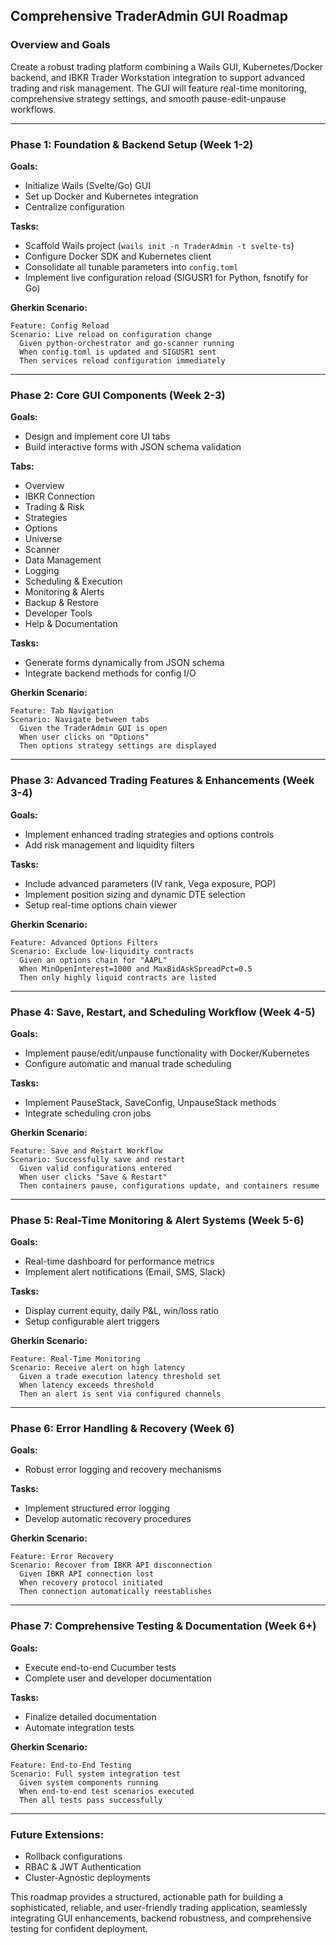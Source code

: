 ## Comprehensive TraderAdmin GUI Roadmap

### Overview and Goals

Create a robust trading platform combining a Wails GUI, Kubernetes/Docker backend, and IBKR Trader Workstation integration to support advanced trading and risk management. The GUI will feature real-time monitoring, comprehensive strategy settings, and smooth pause-edit-unpause workflows.

------

### Phase 1: Foundation & Backend Setup (Week 1-2)

**Goals:**

- Initialize Wails (Svelte/Go) GUI
- Set up Docker and Kubernetes integration
- Centralize configuration

**Tasks:**

- Scaffold Wails project (`wails init -n TraderAdmin -t svelte-ts`)
- Configure Docker SDK and Kubernetes client
- Consolidate all tunable parameters into `config.toml`
- Implement live configuration reload (SIGUSR1 for Python, fsnotify for Go)

**Gherkin Scenario:**

```gherkin
Feature: Config Reload
Scenario: Live reload on configuration change
  Given python-orchestrator and go-scanner running
  When config.toml is updated and SIGUSR1 sent
  Then services reload configuration immediately
```

------

### Phase 2: Core GUI Components (Week 2-3)

**Goals:**

- Design and implement core UI tabs
- Build interactive forms with JSON schema validation

**Tabs:**

- Overview
- IBKR Connection
- Trading & Risk
- Strategies
- Options
- Universe
- Scanner
- Data Management
- Logging
- Scheduling & Execution
- Monitoring & Alerts
- Backup & Restore
- Developer Tools
- Help & Documentation

**Tasks:**

- Generate forms dynamically from JSON schema
- Integrate backend methods for config I/O

**Gherkin Scenario:**

```gherkin
Feature: Tab Navigation
Scenario: Navigate between tabs
  Given the TraderAdmin GUI is open
  When user clicks on "Options"
  Then options strategy settings are displayed
```

------

### Phase 3: Advanced Trading Features & Enhancements (Week 3-4)

**Goals:**

- Implement enhanced trading strategies and options controls
- Add risk management and liquidity filters

**Tasks:**

- Include advanced parameters (IV rank, Vega exposure, POP)
- Implement position sizing and dynamic DTE selection
- Setup real-time options chain viewer

**Gherkin Scenario:**

```gherkin
Feature: Advanced Options Filters
Scenario: Exclude low-liquidity contracts
  Given an options chain for "AAPL"
  When MinOpenInterest=1000 and MaxBidAskSpreadPct=0.5
  Then only highly liquid contracts are listed
```

------

### Phase 4: Save, Restart, and Scheduling Workflow (Week 4-5)

**Goals:**

- Implement pause/edit/unpause functionality with Docker/Kubernetes
- Configure automatic and manual trade scheduling

**Tasks:**

- Implement PauseStack, SaveConfig, UnpauseStack methods
- Integrate scheduling cron jobs

**Gherkin Scenario:**

```gherkin
Feature: Save and Restart Workflow
Scenario: Successfully save and restart
  Given valid configurations entered
  When user clicks "Save & Restart"
  Then containers pause, configurations update, and containers resume
```

------

### Phase 5: Real-Time Monitoring & Alert Systems (Week 5-6)

**Goals:**

- Real-time dashboard for performance metrics
- Implement alert notifications (Email, SMS, Slack)

**Tasks:**

- Display current equity, daily P&L, win/loss ratio
- Setup configurable alert triggers

**Gherkin Scenario:**

```gherkin
Feature: Real-Time Monitoring
Scenario: Receive alert on high latency
  Given a trade execution latency threshold set
  When latency exceeds threshold
  Then an alert is sent via configured channels
```

------

### Phase 6: Error Handling & Recovery (Week 6)

**Goals:**

- Robust error logging and recovery mechanisms

**Tasks:**

- Implement structured error logging
- Develop automatic recovery procedures

**Gherkin Scenario:**

```gherkin
Feature: Error Recovery
Scenario: Recover from IBKR API disconnection
  Given IBKR API connection lost
  When recovery protocol initiated
  Then connection automatically reestablishes
```

------

### Phase 7: Comprehensive Testing & Documentation (Week 6+)

**Goals:**

- Execute end-to-end Cucumber tests
- Complete user and developer documentation

**Tasks:**

- Finalize detailed documentation
- Automate integration tests

**Gherkin Scenario:**

```gherkin
Feature: End-to-End Testing
Scenario: Full system integration test
  Given system components running
  When end-to-end test scenarios executed
  Then all tests pass successfully
```

------

### Future Extensions:

- Rollback configurations
- RBAC & JWT Authentication
- Cluster-Agnostic deployments

This roadmap provides a structured, actionable path for building a sophisticated, reliable, and user-friendly trading application, seamlessly integrating GUI enhancements, backend robustness, and comprehensive testing for confident deployment.


